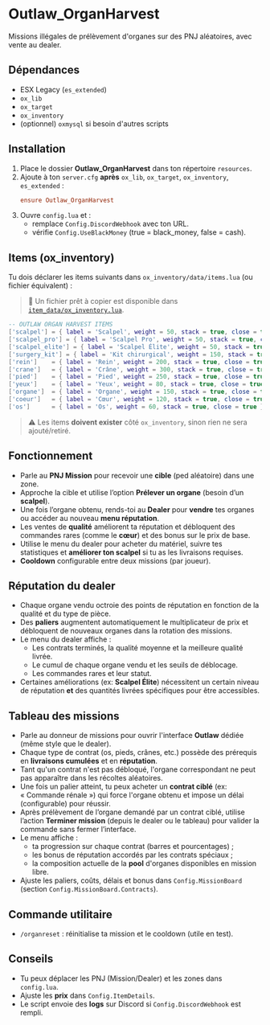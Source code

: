 # Outlaw_OrganHarvest

Missions illégales de prélèvement d'organes sur des PNJ aléatoires, avec vente au dealer.

## Dépendances
- ESX Legacy (`es_extended`)
- `ox_lib`
- `ox_target`
- `ox_inventory`
- (optionnel) `oxmysql` si besoin d'autres scripts

## Installation
1. Place le dossier **Outlaw_OrganHarvest** dans ton répertoire `resources`.
2. Ajoute à ton `server.cfg` **après** `ox_lib`, `ox_target`, `ox_inventory`, `es_extended` :
   ```cfg
   ensure Outlaw_OrganHarvest
   ```
3. Ouvre `config.lua` et :
   - remplace `Config.DiscordWebhook` avec ton URL.
   - vérifie `Config.UseBlackMoney` (true = black_money, false = cash).

## Items (ox_inventory)
Tu dois déclarer les items suivants dans `ox_inventory/data/items.lua` (ou fichier équivalent) :

> 📄 Un fichier prêt à copier est disponible dans [`item_data/ox_inventory.lua`](item_data/ox_inventory.lua).

```lua
-- OUTLAW ORGAN HARVEST ITEMS
['scalpel'] = { label = 'Scalpel', weight = 50, stack = true, close = true, description = 'Instrument chirurgical' },
['scalpel_pro'] = { label = 'Scalpel Pro', weight = 50, stack = true, close = true, description = 'Affûtage renforcé' },
['scalpel_elite'] = { label = 'Scalpel Élite', weight = 50, stack = true, close = true, description = 'Lame personnalisée et équilibrée' },
['surgery_kit'] = { label = 'Kit chirurgical', weight = 150, stack = true, close = true, description = 'Stérilisation et outils à usage unique' },
['rein']    = { label = 'Rein', weight = 200, stack = true, close = true },
['crane']   = { label = 'Crâne', weight = 300, stack = true, close = true },
['pied']    = { label = 'Pied', weight = 250, stack = true, close = true },
['yeux']    = { label = 'Yeux', weight = 80, stack = true, close = true },
['organe']  = { label = 'Organe', weight = 150, stack = true, close = true },
['coeur']   = { label = 'Cœur', weight = 120, stack = true, close = true },
['os']      = { label = 'Os', weight = 60, stack = true, close = true },
```

> ⚠️ Les items **doivent exister** côté `ox_inventory`, sinon rien ne sera ajouté/retiré.

## Fonctionnement
- Parle au **PNJ Mission** pour recevoir une **cible** (ped aléatoire) dans une zone.
- Approche la cible et utilise l’option **Prélever un organe** (besoin d’un **scalpel**).
- Une fois l’organe obtenu, rends-toi au **Dealer** pour **vendre** tes organes ou accéder au nouveau **menu réputation**.
- Les ventes de **qualité** améliorent ta réputation et débloquent des commandes rares (comme le **cœur**) et des bonus sur le prix de base.
- Utilise le menu du dealer pour acheter du matériel, suivre tes statistiques et **améliorer ton scalpel** si tu as les livraisons requises.
- **Cooldown** configurable entre deux missions (par joueur).

## Réputation du dealer
- Chaque organe vendu octroie des points de réputation en fonction de la qualité et du type de pièce.
- Des **paliers** augmentent automatiquement le multiplicateur de prix et débloquent de nouveaux organes dans la rotation des missions.
- Le menu du dealer affiche :
  - Les contrats terminés, la qualité moyenne et la meilleure qualité livrée.
  - Le cumul de chaque organe vendu et les seuils de déblocage.
  - Les commandes rares et leur statut.
- Certaines améliorations (ex: **Scalpel Élite**) nécessitent un certain niveau de réputation **et** des quantités livrées spécifiques pour être accessibles.

## Tableau des missions
- Parle au donneur de missions pour ouvrir l'interface **Outlaw** dédiée (même style que le dealer).
- Chaque type de contrat (os, pieds, crânes, etc.) possède des prérequis en **livraisons cumulées** et en **réputation**.
- Tant qu'un contrat n'est pas débloqué, l'organe correspondant ne peut pas apparaître dans les récoltes aléatoires.
- Une fois un palier atteint, tu peux acheter un **contrat ciblé** (ex: « Commande rénale ») qui force l'organe obtenu et impose un délai (configurable) pour réussir.
- Après prélèvement de l’organe demandé par un contrat ciblé, utilise l’action **Terminer mission** (depuis le dealer ou le tableau) pour valider la commande sans fermer l’interface.
- Le menu affiche :
  - ta progression sur chaque contrat (barres et pourcentages) ;
  - les bonus de réputation accordés par les contrats spéciaux ;
  - la composition actuelle de la **pool** d'organes disponibles en mission libre.
- Ajuste les paliers, coûts, délais et bonus dans `Config.MissionBoard` (section `Config.MissionBoard.Contracts`).

## Commande utilitaire
- `/organreset` : réinitialise ta mission et le cooldown (utile en test).

## Conseils
- Tu peux déplacer les PNJ (Mission/Dealer) et les zones dans `config.lua`.
- Ajuste les **prix** dans `Config.ItemDetails`.
- Le script envoie des **logs** sur Discord si `Config.DiscordWebhook` est rempli.

